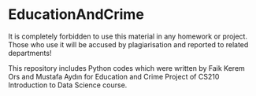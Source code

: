 # EducationAndCrime

It is completely forbidden to use this material in any homework or project. Those who use it will be accused by plagiarisation and reported to related departments!

This repository includes Python codes which were written by Faik Kerem Ors and Mustafa Aydın for Education and Crime Project of CS210 Introduction to Data Science course. 
